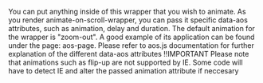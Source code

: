 You can put anything inside of this wrapper that you wish to animate. As you render animate-on-scroll-wrapper, you can pass it specific data-aos attributes, such as animation, delay and duration.
The default animation for the wrapper is "zoom-out". A good example of its application can be found under the page: aos-page.
Please refer to aos.js documentation for further explanation of the different data-aos attributes
!!IMPORTANT
Please note that animations such as flip-up are not supported by IE. Some code will have to detect IE and alter the passed animation attribute if neccesary
